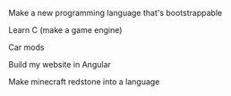 Make a new programming language that's bootstrappable

Learn C (make a game engine)

Car mods

Build my website in Angular

Make minecraft redstone into a language
